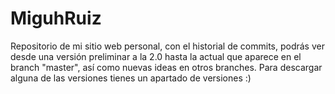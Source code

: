 MiguhRuiz
=========

Repositorio de mi sitio web personal, con el historial de commits, podrás ver desde una versión preliminar a la 2.0 hasta la actual que aparece en el branch "master", así como nuevas ideas en otros branches.
Para descargar alguna de las versiones tienes un apartado de versiones :)
